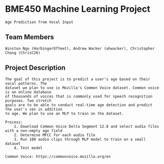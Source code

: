 # BME450 Machine Learning Project
	Age Prediction from Vocal Input
## Team Members
	Winston Ngo (HarbingerOfYeet), Andrew Wacker (ahwacker), Christopher Chang (ChrisC26)
## Project Description
	The goal of this project is to predict a user's age based on their vocal patterns. The 
	dataset we plan to use is Mozilla's Common Voice dataset. Common voice is an online database 
	of thousands of voices that is commonly used for speech recognition purposes. Two stretch 
	goals are to be able to conduct real-time age detection and predict the user's sex in addition 
	to age. We plan to use an MLP to train on the dataset. 

	Process:
		1. Download Common Voice Delta Segment 12.0 and select audio files with a non-empty age field
		2. Determine MFCC for each audio file
		3. Run 100 audio clips through MLP model to train on a small dataset
		4. Test model 

	Common Voice: https://commonvoice.mozilla.org/en

